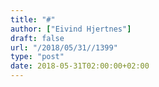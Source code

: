 ```yaml
---
title: "#"
author: ["Eivind Hjertnes"]
draft: false
url: "/2018/05/31//1399"
type: "post"
date: 2018-05-31T02:00:00+02:00
---
```

